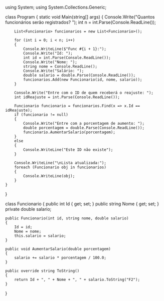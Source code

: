 using System;
using System.Collections.Generic;

class Program
{
    static void Main(string[] args)
    {
        Console.Write("Quantos funcionários serão registrados? ");
        int n = int.Parse(Console.ReadLine());

        List<Funcionario> funcionarios = new List<Funcionario>();

        for (int i = 0; i < n; i++)
        {
            Console.WriteLine($"Func #{i + 1}:");
            Console.Write("Id: ");
            int id = int.Parse(Console.ReadLine());
            Console.Write("Nome: ");
            string nome = Console.ReadLine();
            Console.Write("Salário: ");
            double salario = double.Parse(Console.ReadLine());
            funcionarios.Add(new Funcionario(id, nome, salario));
        }

        Console.Write("Entre com o ID de quem receberá o reajuste: ");
        int idReajuste = int.Parse(Console.ReadLine());

        Funcionario funcionario = funcionarios.Find(x => x.Id == idReajuste);
        if (funcionario != null)
        {
            Console.Write("Entre com a porcentagem de aumento: ");
            double porcentagem = double.Parse(Console.ReadLine());
            funcionario.AumentarSalario(porcentagem);
        }
        else
        {
            Console.WriteLine("Este ID não existe");
        }

        Console.WriteLine("\nLista atualizada:");
        foreach (Funcionario obj in funcionarios)
        {
            Console.WriteLine(obj);
        }
    }
}

class Funcionario
{
    public int Id { get; set; }
    public string Nome { get; set; }
    private double salario;

    public Funcionario(int id, string nome, double salario)
    {
        Id = id;
        Nome = nome;
        this.salario = salario;
    }

    public void AumentarSalario(double porcentagem)
    {
        salario += salario * porcentagem / 100.0;
    }

    public override string ToString()
    {
        return Id + ", " + Nome + ", " + salario.ToString("F2");
    }
}
